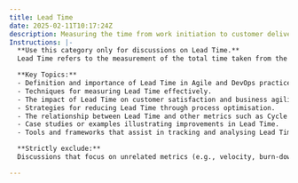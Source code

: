 ```yaml
---
title: Lead Time
date: 2025-02-11T10:17:24Z
description: Measuring the time from work initiation to customer delivery.
Instructions: |-
  **Use this category only for discussions on Lead Time.**  
  Lead Time refers to the measurement of the total time taken from the initiation of a work item until its delivery to the customer. This metric is crucial for understanding the efficiency of processes and the speed at which value is delivered to customers.

  **Key Topics:**
  - Definition and importance of Lead Time in Agile and DevOps practices.
  - Techniques for measuring Lead Time effectively.
  - The impact of Lead Time on customer satisfaction and business agility.
  - Strategies for reducing Lead Time through process optimisation.
  - The relationship between Lead Time and other metrics such as Cycle Time and Throughput.
  - Case studies or examples illustrating improvements in Lead Time.
  - Tools and frameworks that assist in tracking and analysing Lead Time.

  **Strictly exclude:**  
  Discussions that focus on unrelated metrics (e.g., velocity, burn-down charts) or misinterpretations of Lead Time that do not align with its definition as a measure of time from work initiation to customer delivery.

---
```


